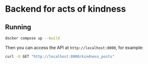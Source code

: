 # Backend for acts of kindness

## Running

```bash
docker compose up --build
```

Then you can access the API at `http://localhost:8000`, for example:

```bash
curl -X GET "http://localhost:8000/kindness_posts"
```

